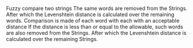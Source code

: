 Fuzzy compare two strings
The same words are removed from the Strings.
After which the Levenshtein distance is calculated over the remaining words.
Comparison is made of each word with each with an acceptable distance
If the distance is less than or equal to the allowable, such words are also removed from the Strings.
After which the Levenshtein distance is calculated over the remaining Strings.
